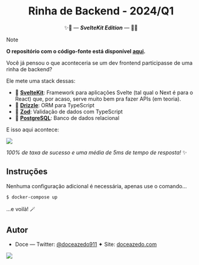<h1 align="center">Rinha de Backend - 2024/Q1</h1>
<p align="center">✨🧡 — <i><b>SvelteKit Edition</b></i> — 🧡✨</p>

> [!NOTE]  
> **O repositório com o código-fonte está disponível [aqui](https://github.com/doceazedo/rinha-de-backend-2024-q1/tree/main/participantes/doceazedo).**

Você já pensou o que aconteceria se um dev frontend participasse de uma rinha de backend?

Ele mete uma stack dessas:

- 🧡 [**SvelteKit**](https://kit.svelte.dev): Framework para aplicações Svelte (tal qual o Next é para o React) que, por acaso, serve muito bem pra fazer APIs (em teoria).
- 💚 [**Drizzle**](https://orm.drizzle.team): ORM para TypeScript
- 💙 [**Zod**](https://zod.dev): Validação de dados com TypeScript
- 🐘 [**PostgreSQL**](https://orm.drizzle.team/docs/get-started-postgresql): Banco de dados relacional

E isso aqui acontece:

![](https://i.imgur.com/XffIUTj.png)

_100% de taxa de sucesso e uma média de 5ms de tempo de resposta!_ ✨

## Instruções

Nenhuma configuração adicional é necessária, apenas use o comando...

```sh
$ docker-compose up
```

...e voilà! 🪄

## Autor

- Doce — Twitter: [@doceazedo911](https://twitter.com/doceazedo911) ✦ Site: [doceazedo.com](https://doceazedo.com)

[![](https://discord-invite.doceazedo.com/vEGRe2kq8B.svg)](https://discord.gg/vEGRe2kq8B)
